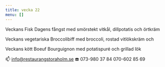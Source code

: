 ```yaml
---
title: vecka 22
menu: []
---
```

Veckans Fisk
Dagens fångst med smörstekt vitkål, dillpotatis och örtkräm

Veckans vegetariska
Broccolibiff med broccoli, rostad vitlökskräm och 

Veckans kött
Boeuf Bourguignon med potatispuré och grillad lök

📫 info@restaurangstoraholm.se
☎️ 073-980 37 84
070-602 85 69